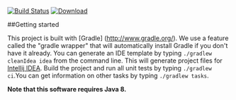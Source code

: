 [![Build Status](https://travis-ci.org/EqualExperts/opslogger.svg?branch=master)](https://travis-ci.org/EqualExperts/opslogger)
[ ![Download](https://api.bintray.com/packages/equalexperts/open-source/opslogger-support/images/download.svg) ](https://bintray.com/equalexperts/open-source/opslogger-support/_latestVersion)

##Getting started

This project is built with [Gradle] (http://www.gradle.org/). We use a feature called the "gradle wrapper" that will automatically install
Gradle if you don't have it already. You can generate an IDE template by typing `./gradlew cleanIdea idea` from the command line. This
will generate project files for [Intellij IDEA](http://www.jetbrains.com/idea/). Build the project and run all unit tests by typing
`./gradlew ci`.You can get information on other tasks by typing `./gradlew tasks`.

**Note that this software requires Java 8.**